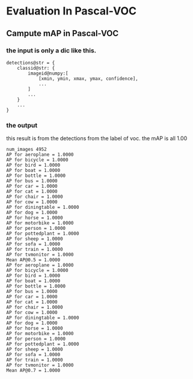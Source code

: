 # Evaluation In Pascal-VOC

## Campute mAP in Pascal-VOC

### the input is only a dic like this.

```
detections@str = {
    classid@str: {
        imageid@numpy:[
            [xmin, ymin, xmax, ymax, confidence],
            ...
        ]
        ...
    }
    ...
}
```

### the output

this result is from the detections from the label of voc. the mAP is all 1.00

```
num_images 4952
AP for aeroplane = 1.0000
AP for bicycle = 1.0000
AP for bird = 1.0000
AP for boat = 1.0000
AP for bottle = 1.0000
AP for bus = 1.0000
AP for car = 1.0000
AP for cat = 1.0000
AP for chair = 1.0000
AP for cow = 1.0000
AP for diningtable = 1.0000
AP for dog = 1.0000
AP for horse = 1.0000
AP for motorbike = 1.0000
AP for person = 1.0000
AP for pottedplant = 1.0000
AP for sheep = 1.0000
AP for sofa = 1.0000
AP for train = 1.0000
AP for tvmonitor = 1.0000
Mean AP@0.5 = 1.0000
AP for aeroplane = 1.0000
AP for bicycle = 1.0000
AP for bird = 1.0000
AP for boat = 1.0000
AP for bottle = 1.0000
AP for bus = 1.0000
AP for car = 1.0000
AP for cat = 1.0000
AP for chair = 1.0000
AP for cow = 1.0000
AP for diningtable = 1.0000
AP for dog = 1.0000
AP for horse = 1.0000
AP for motorbike = 1.0000
AP for person = 1.0000
AP for pottedplant = 1.0000
AP for sheep = 1.0000
AP for sofa = 1.0000
AP for train = 1.0000
AP for tvmonitor = 1.0000
Mean AP@0.7 = 1.0000
```